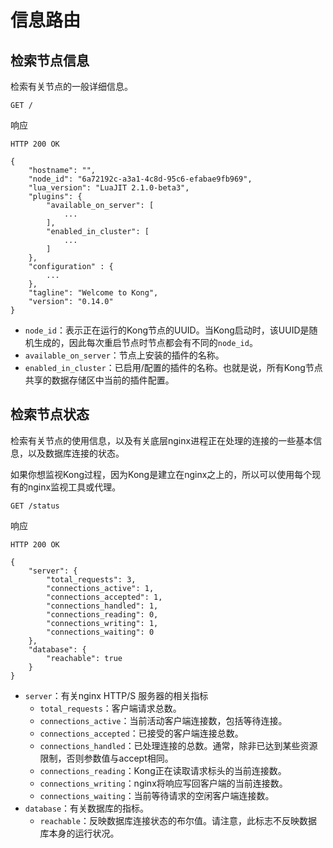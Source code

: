 # 信息路由

## 检索节点信息

检索有关节点的一般详细信息。
```
GET /
```
响应
```
HTTP 200 OK
```
```
{
    "hostname": "",
    "node_id": "6a72192c-a3a1-4c8d-95c6-efabae9fb969",
    "lua_version": "LuaJIT 2.1.0-beta3",
    "plugins": {
        "available_on_server": [
            ...
        ],
        "enabled_in_cluster": [
            ...
        ]
    },
    "configuration" : {
        ...
    },
    "tagline": "Welcome to Kong",
    "version": "0.14.0"
}
```

- `node_id`：表示正在运行的Kong节点的UUID。当Kong启动时，该UUID是随机生成的，因此每次重启节点时节点都会有不同的`node_id`。
- `available_on_server`：节点上安装的插件的名称。
- `enabled_in_cluster`：已启用/配置的插件的名称。也就是说，所有Kong节点共享的数据存储区中当前的插件配置。

## 检索节点状态

检索有关节点的使用信息，以及有关底层nginx进程正在处理的连接的一些基本信息，以及数据库连接的状态。

如果你想监视Kong过程，因为Kong是建立在nginx之上的，所以可以使用每个现有的nginx监视工具或代理。

```
GET /status
```

响应
```
HTTP 200 OK
```
```
{
    "server": {
        "total_requests": 3,
        "connections_active": 1,
        "connections_accepted": 1,
        "connections_handled": 1,
        "connections_reading": 0,
        "connections_writing": 1,
        "connections_waiting": 0
    },
    "database": {
        "reachable": true
    }
}
```

- `server`：有关nginx HTTP/S 服务器的相关指标
	- `total_requests`：客户端请求总数。
	- `connections_active`：当前活动客户端连接数，包括等待连接。
	- `connections_accepted`：已接受的客户端连接总数。
	- `connections_handled`：已处理连接的总数。通常，除非已达到某些资源限制，否则参数值与accept相同。
	- `connections_reading`：Kong正在读取请求标头的当前连接数。
	- `connections_writing`：nginx将响应写回客户端的当前连接数。
	- `connections_waiting`：当前等待请求的空闲客户端连接数。
- `database`：有关数据库的指标。
	- `reachable`：反映数据库连接状态的布尔值。请注意，此标志不反映数据库本身的运行状况。











